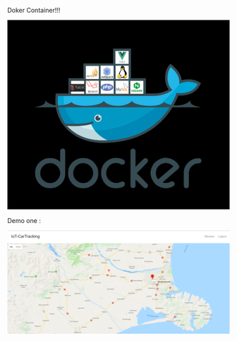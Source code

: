 Doker Container!!!

![alt text](https://github.com/Joe3Huang/IoTCarTracking/blob/master/poster.png)



Demo one :

![alt text](https://github.com/Joe3Huang/IoTCarTracking/blob/master/demo1.png)